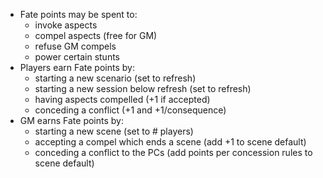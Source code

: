 * Fate points may be spent to:
  * invoke aspects
  * compel aspects (free for GM)
  * refuse GM compels
  * power certain stunts
* Players earn Fate points by:
  * starting a new scenario (set to  refresh)
  * starting a new session below refresh (set to refresh)
  * having aspects compelled (+1 if accepted)
  * conceding a conflict (+1 and +1/consequence)
* GM earns Fate points by:
  * starting a new scene (set to # players)
  * accepting a compel which ends a scene (add +1 to scene default)
  * conceding a conflict to the PCs (add points per concession rules to scene default)

